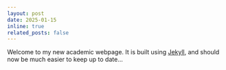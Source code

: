 ```yaml
---
layout: post
date: 2025-01-15
inline: true
related_posts: false
---
```

Welcome to my new academic webpage. It is built using
[Jekyll](https://jekyllrb.com/), and should now
be much easier to keep up to date...
